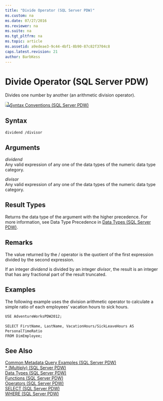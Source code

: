 ```yaml
---
title: "Divide Operator (SQL Server PDW)"
ms.custom: na
ms.date: 07/27/2016
ms.reviewer: na
ms.suite: na
ms.tgt_pltfrm: na
ms.topic: article
ms.assetid: a9edeae3-9c44-4bf1-8b90-87c82f3704c8
caps.latest.revision: 21
author: BarbKess
---
```

# Divide Operator (SQL Server PDW)
Divides one number by another (an arithmetic division operator).  
  
![Topic link icon](../../mpp/sqlpdw/media/Topic_Link.gif "Topic_Link")[Syntax Conventions &#40;SQL Server PDW&#41;](../../mpp/sqlpdw/syntax-conventions-sql-server-pdw.md)  
  
## Syntax  
  
```  
dividend /divisor  
```  
  
## Arguments  
*dividend*  
Any valid expression of any one of the data types of the numeric data type category.  
  
*divisor*  
Any valid expression of any one of the data types of the numeric data type category.  
  
## Result Types  
Returns the data type of the argument with the higher precedence. For more information, see Data Type Precedence in [Data Types &#40;SQL Server PDW&#41;](../../mpp/sqlpdw/data-types-sql-server-pdw.md).  
  
## Remarks  
The value returned by the / operator is the quotient of the first expression divided by the second expression.  
  
If an integer *dividend* is divided by an integer *divisor*, the result is an integer that has any fractional part of the result truncated.  
  
## Examples  
The following example uses the division arithmetic operator to calculate a simple ratio of each employees’ vacation hours to sick hours.  
  
```  
USE AdventureWorksPDW2012;  
  
SELECT FirstName, LastName, VacationHours/SickLeaveHours AS PersonalTimeRatio  
FROM DimEmployee;  
```  
  
## See Also  
[Common Metadata Query Examples &#40;SQL Server PDW&#41;](../../mpp/sqlpdw/common-metadata-query-examples-sql-server-pdw.md)  
[&#42; &#40;Multiply&#41; &#40;SQL Server PDW&#41;](../../mpp/sqlpdw/multiply-sql-server-pdw.md)  
[Data Types &#40;SQL Server PDW&#41;](../../mpp/sqlpdw/data-types-sql-server-pdw.md)  
[Functions &#40;SQL Server PDW&#41;](../../mpp/sqlpdw/functions-sql-server-pdw.md)  
[Operators &#40;SQL Server PDW&#41;](../../mpp/sqlpdw/operators-sql-server-pdw.md)  
[SELECT &#40;SQL Server PDW&#41;](../../mpp/sqlpdw/select-sql-server-pdw.md)  
[WHERE &#40;SQL Server PDW&#41;](../../mpp/sqlpdw/where-sql-server-pdw.md)  
  

